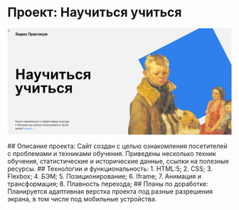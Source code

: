 # Проект: **Научиться учиться**
<img src="images/scrin.jpg">  
## Описание проекта: 
Сайт создан с целью ознакомления посетителей с проблемами и техниками обучения. Приведены несколько техник обучения, статистические и исторические данные, ссылки на полезные ресурсы.  
## Технологии и функциональность:  
1. HTML:5;  
2. CSS;  
3. Flexbox;  
4. БЭМ;  
5. Позиционирование;  
6. Iframe;  
7. Анимация и трансформация;  
8. Плавность перехода;  
## Планы по доработке:  
Планируется адаптивная верстка проекта под разные разрешения экрана, в том числе под мобильные устройства.
